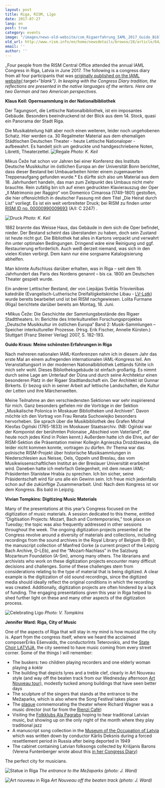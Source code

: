 ```yaml
---
layout: post
title: Riga, RISM, Līgo
date: 2017-07-27
lang: en
post: true
category: events
image: "/images/news-old-website/csm_Rigaerfahrung_IAML_2017_Guido_Bibliothek_656188bfbd.jpg"
old_url: http://www.rism.info/en/home/newsdetails/browse/28/article/64/riga-rism-ligo.html
email: ''
author: ''
---
```


_Four people from the RISM Central Office attended the annual IAML Congress in Riga, Latvia in June 2017. The following is a congress diary from all four participants that was [originally published on the IAML website](http://www.iaml.info/news/iaml-riga-congress-diary-5-riga-rism-ligo-germany-usa){:target="_blank"}. In keeping with the Congress Diary tradition, the reflections are presented in the native languages of the writers. Here are two German and two American perspectives._

**Klaus Keil: Opernsammlung in der Nationalbibliothek**

Der Tagungsort, die Lettische Nationalbibliothek, ist ein imposantes Gebäude. Besonders beeindruckend ist der Blick aus dem 14. Stock, quasi ein Panorama der Stadt Riga.

Die Musikabteilung hält aber noch einen weiteren, leider noch ungehobenen Schatz. Hier werden ca. 30 Regalmeter Material aus dem ehemaligen Städtischen Deutschen Theater - heute Lettische Nationaloper - aufbewahrt. Es handelt sich um gedruckte und handgeschriebene Noten, Libretti, Theaterzettel.
![Regale](http://www.iaml.info/sites/default/files/rigaerfahrung_iaml_2017_keil_opernsammlung_1.jpg)
_Photo: K. Keil_

Mikus Čeže hat schon vor Jahren bei einer Konferenz des Instituts Deutsche Musikkultur im östlichen Europa an der Universität Bonn berichtet, dass dieser Bestand bei Umbauarbeiten hinter einem zugemauerten Treppenaufgang gefunden wurde.\* Es dürfte sich also um Material aus dem 18. Jahrhundert handeln, das man zum Zeitpunkt des Umbaus nicht mehr brauchte. Rein zufällig bin ich auf einen gedruckten Klavierauszug der Oper „Il Matrimonio per Raggiro“ von Domenico Cimarosa (1749-1801) gestoßen, die hier offensichtlich in deutscher Fassung mit dem Titel „Die Heirat durch List“ vorliegt. Es ist ein weit verbreiteter Druck; bei RISM zu finden unter [RISM ID no. 00000990009693](https://opac.rism.info/search?id=00000990009693) (A/I: C 2247) .

![Druck](http://www.iaml.info/sites/default/files/rigaerfahrung_iaml_2017_keil_opernsammlung_2.jpg)
_Photo: K. Keil_

1882 brannte das Weisse Haus, das Gebäude in dem sich die Oper befindet, nieder. Der Bestand scheint das überstanden zu haben, doch sein Zustand ist heute nicht gut. Die Bibliothek hat alles in Kartons verpackt und verwahrt ihn unter optimalen Bedingungen. Dringend wäre eine Reinigung und ggf. Restaurierung erforderlich. Auch weiß derzeit niemand, was sich in den vielen Kisten verbirgt. Dem kann nur eine sorgsame Katalogisierung abhelfen.

Man könnte Aufschluss darüber erhalten, was in Riga – seit dem 19. Jahrhundert das Paris des Nordens genannt – bis ca. 1800 am Deutschen Theater gespielt wurde.

Ein anderer Lettischer Bestand, der von Liepājas Svētās Trīsvienības katedrāle (Evangelisch-Lutherische Dreifaltigkeitskirche Libau - [LV-Lstk](https://opac.rism.info/metaopac/search?View=rism&siglum=LV-Lstk)) wurde bereits bearbeitet und ist bei RISM nachgewiesen. Lolita Furmane (Riga) berichtete darüber bereits am Montag, 18. Juni.

\*Mikus Čeže: Die Geschichte der Sammlungsbestände des Rigaer Stadttheaters. In: Berichte des Interkulturellen Forschungsprojektes „Deutsche Musikkultur im östlichen Europa“ Band 2: Musik-Sammlungen – Speicher interkultureller Prozesse. (Hrsg. Erik Fischer, Annelie Kürsten.) Stuttgart (Franz Steiner Verlag) 2007, S. 182-193.


**Guido Kraus: Meine schönsten Erfahrungen in Riga**

Nach mehreren nationalen IAML-Konferenzen nahm ich in diesem Jahr das erste Mal an einem aufregenden internationalen IAML-Kongress teil. Am Veranstaltungsort in der modernen Nationalbibliothek Lettlands fühlte ich mich sehr wohl. Dieses Bibliotheksgebäude ist einfach großartig. Es nimmt durch seine Lage am Unterlauf der Düna und durch seine Architektur einen besonderen Platz in der Rigaer Stadtlandschaft ein. Der Architekt ist Gunnar Birkerts. Er bezog sich in seiner Arbeit auf lettische Landschaften, die Kultur der Letten und ihre Märchenwelten.

Meine Teilnahme an den verschiedensten Sektionen war sehr inspirierend für mich. Ganz besonders gefielen mir die Vorträge in der Sektion „Musikalische Polonica in Moskauer Bibliotheken und Archiven“. Davon möchte ich den Vortrag von Frau Renata Suchowiejko besonders hervorheben. Sie sprach über die Musikbibliothek des Grafen Michał Kleofas Ogiński (1765-1833) im Moskauer Staatsarchiv. (NB: Ogiński war der Komponist der berühmten Polonaise „Abschied vom Vaterland“, die heute noch jedes Kind in Polen kennt.) Außerdem hatte ich die Ehre, auf der RISM-Sektion die Präsentation meiner Kollegin Agnieszka Drożdżewska, die leider nicht kommen konnte, vortragen zu dürfen. Ihr Thema war das polnische RISM-Projekt über historische Musiksammlungen in Niederschlesien aus Neisse, Oels, Oppeln und Breslau, das vom Musikwissenschaftlichen Institut an der Breslauer Universität erarbeitet wird. Daneben hatte ich mehrfach Gelegenheit, mit dem neuen IAML-Präsidenten Stanisław Hrabia zu sprechen. Ich bin sicher, seine Präsidentschaft wird für uns alle ein Gewinn sein. Ich freue mich jedenfalls schon auf die zukünftige Zusammenarbeit. Und: Nach dem Kongress ist vor dem Kongress. Bis bald in Leipzig.


**Vivian Tompkins: Digitizing Music Materials**

Many of the presentations at this year’s Congress focused on the digitization of music materials. A session dedicated to this theme, entitled “Digitisation Projects: Mozart, Bach and Contemporaries,” took place on Tuesday; the topic was also frequently addressed in other sessions throughout the week. The ongoing digitization projects presented at the Congress revolve around a diversity of materials and collections, including recordings from the sound archives in the Royal Library of Belgium (B-Br), the manuscript collection of Manfred Gorke (a current project of the Leipzig Bach Archive, D-LEb), and the “Mozart-Nachlass” in the Salzburg Mozarteum Foundation (A-Sm), among many others. The librarians and archivists who work on these digitization projects encounter many difficult decisions and challenges. Some of these challenges stem from considerations relating to the type of material that is being digitized. A clear example is the digitization of old sound recordings, since the digitized media should ideally reflect the original conditions in which the recording was created. Additionally, digitization projects are often hindered by a lack of funding. The engaging presentations given this year in Riga helped to shed further light on these and many other aspects of the digitization process.

![Celebrating Ligo](http://www.iaml.info/sites/default/files/rigaerfahrung_iaml_2017_tompkins_ligo_378x504.jpg)
_Photo: V. Tompkins_


**Jennifer Ward: Riga, City of Music**

One of the aspects of Riga that will stay in my mind is how musical the city is. Apart from the congress itself, where we heard the acclaimed composerĒriks Ešenvalds, the conductorInts Teterovskis, and the [State Choir LATVIJA](http://www.koris.lv/), the city seemed to have music coming from every street corner. Some of the things I will remember:

- The buskers: two children playing recorders and one elderly woman playing a _kokle_
- The building that depicts lyres and a treble clef, clearly in Art Nouveau style (and way off the beaten track from our Wednesday afternoon [Art Nouveau tour](http://www.latvia.eu/traditions-culture/art-nouveau)), modestly tucked among buildings that have seen better days
- The sculpture of the singers that stands at the entrance to the Mežaparks, which is also where the Song Festival takes place
- The [plaque](http://www.sabine-sonntag.de/wagner_in_riga.html) commemorating the theater where Richard Wagner was a music director (not far from the [Rienzi Café](https://www.facebook.com/rienzi.lv/))
- Visiting the [Folkklubs Ala Pagrabs](http://www.folkklubs.lv/en) hoping to hear traditional Latvian music, but showing up on the only night of the month where they play traditional jazz
- A manuscript song collection in the [Museum of the Occupation of Latvia](http://okupacijasmuzejs.lv/en/) which was written down by conductor Kārlis Deksnis during a forced resettlement period in Russia after being deported in 1949
- The cabinet containing Latvian folksongs collected by Krišjanis Barons (Verena Funtenberger wrote about this [in her Congress Diary](http://www.iaml.info/news/iaml-riga-congress-diary-2-im-schloss-des-lichts))

The perfect city for musicians.

![Statue in Riga](http://www.iaml.info/sites/default/files/rigaerfahrung_iaml_2017_ward_park_331x527.jpg)
_The entrance to the Mežaparks (photo: J. Ward)_

![Art nouveau in Riga](http://www.iaml.info/sites/default/files/rigaerfahrung_iaml_2017_ward_jugendstil528x437.jpg)
_Art Nouveau off the beaten track_ _(photo: J. Ward)_